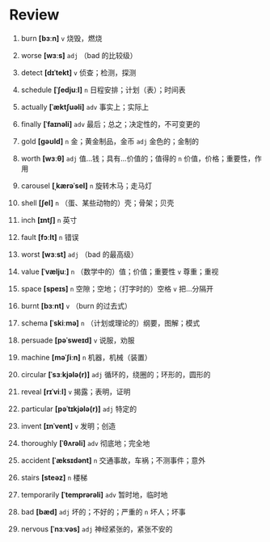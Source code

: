 # Review
1. burn **[bɜːn]** `v` 烧毁，燃烧

2. worse **[wɜːs]** `adj` （bad 的比较级）

3. detect **[dɪˈtekt]** `v` 侦查；检测，探测

4. schedule **[ˈʃedjuːl]** `n` 日程安排；计划（表）；时间表

5. actually **[ˈæktʃuəli]** `adv` 事实上；实际上

6. finally **[ˈfaɪnəli]** `adv` 最后；总之；决定性的，不可变更的

7. gold **[ɡəʊld]** `n` 金；黄金制品，金币 `adj` 金色的；金制的

8. worth **[wɜːθ]** `adj` 值...钱；具有...价值的；值得的 `n` 价值，价格；重要性，作用

9. carousel **[ˌkærəˈsel]** `n` 旋转木马；走马灯

10. shell **[ʃel]** `n` （蛋、某些动物的）壳；骨架；贝壳

11. inch **[ɪntʃ]** `n` 英寸

12. fault **[fɔːlt]** `n` 错误

13. worst **[wɜːst]** `adj` （bad 的最高级）

14. value **[ˈvæljuː]** `n` （数学中的）值；价值；重要性 `v` 尊重；重视

15. space **[speɪs]** `n` 空隙；空地；（打字时的）空格 `v` 把...分隔开

16. burnt **[bɜːnt]** `v` （burn 的过去式）

17. schema **[ˈskiːmə]** `n` （计划或理论的）纲要，图解；模式

18. persuade **[pəˈsweɪd]** `v` 说服，劝服

19. machine **[məˈʃiːn]** `n` 机器，机械（装置）

20. circular **[ˈsɜːkjələ(r)]** `adj` 循环的，绕圈的；环形的，圆形的

21. reveal **[rɪˈviːl]** `v` 揭露；表明，证明

22. particular **[pəˈtɪkjələ(r)]** `adj` 特定的

23. invent **[ɪnˈvent]** `v` 发明；创造

24. thoroughly **[ˈθʌrəli]** `adv` 彻底地；完全地

25. accident **[ˈæksɪdənt]** `n` 交通事故，车祸；不测事件；意外

26. stairs **[steəz]** `n` 楼梯

27. temporarily **[ˈtemprərəli]** `adv` 暂时地，临时地

28. bad **[bæd]** `adj` 坏的；不好的；严重的 `n` 坏人；坏事

29. nervous **[ˈnɜːvəs]** `adj` 神经紧张的，紧张不安的

